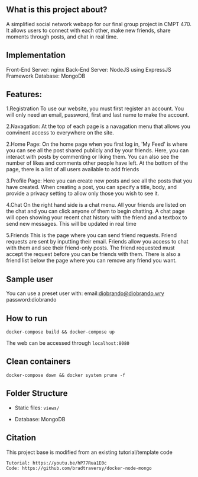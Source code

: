 ## What is this project about?

A simplified social network webapp for our final group project in CMPT 470. It allows users to connect with each other, make new friends, share moments through posts, and chat in real time.

## Implementation
Front-End Server: nginx
Back-End Server: NodeJS using ExpressJS Framework 
Database: MongoDB

## Features:

1.Registration
To use our website, you must first register an account. You will only need an email, password, first and last name to make the account.

2.Navagation:
At the top of each page is a navagation menu that allows you convinent access to everywhere on the site.

2.Home Page:
On the home page when you first log in, 'My Feed' is where you can see all the post shared publicly and by your friends.
Here, you can interact with posts by commenting or liking them. You can also see the number of likes and comments other people have left.
At the bottom of the page, there is a list of all users available to add friends

3.Profile Page:
Here you can create new posts and see all the posts that you have created. When creating a post, you can specify a title, body, and provide a privacy setting to allow only those you wish to see it.

4.Chat
On the right hand side is a chat menu. All your friends are listed on the chat and you can click anyone of them to begin chatting. A chat page will open showing your recent chat history with the friend and a textbox to send new messages. This will be updated in real time

5.Friends
This is the page where you can send friend requests. Friend requests are sent by inputting their email. Friends allow you access to chat with them and see their friend-only posts. The friend requested must accept the request before you can be friends with them. There is also a friend list below the page where you can remove any friend you want.


<more description>

## Sample user
You can use a preset user with:
email:diobrando@diobrando.wry
password:diobrando


## How to run
```
docker-compose build && docker-compose up
```

The web can be accessed through `localhost:8080`

## Clean containers
```
docker-compose down && docker system prune -f
```

## Folder Structure
  - Static files: `views/`
  <!-- - Server files: `models/` -->
  - Database: MongoDB
  
## Citation
This project base is modified from an existing tutorial/template code
```
Tutorial: https://youtu.be/hP77Rua1E0c
Code: https://github.com/bradtraversy/docker-node-mongo
```

##
